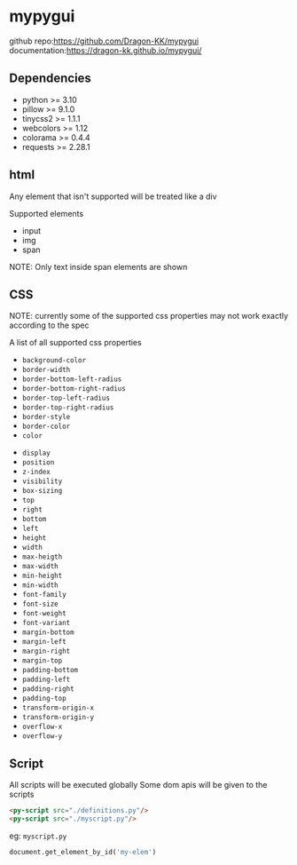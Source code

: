 # mypygui

github repo:<https://github.com/Dragon-KK/mypygui><br>
documentation:<https://dragon-kk.github.io/mypygui/>

## Dependencies

- python >= 3.10
- pillow >= 9.1.0
- tinycss2 >= 1.1.1
- webcolors >= 1.12
- colorama >= 0.4.4
- requests >= 2.28.1

## html

Any element that isn't supported will be treated like a div

Supported elements

- input
- img
- span

NOTE: Only text inside span elements are shown

## CSS

NOTE: currently some of the supported css properties may not work exactly according to the spec

A list of all supported css properties

- `background-color`
- `border-width`
- `border-bottom-left-radius`
- `border-bottom-right-radius`
- `border-top-left-radius`
- `border-top-right-radius`
- `border-style`
- `border-color`
- `color`
<!-- - `opacity` -->
- `display`
- `position`
- `z-index`
- `visibility`
- `box-sizing`
- `top`
- `right`
- `bottom`
- `left`
- `height`
- `width`
- `max-heigth`
- `max-width`
- `min-height`
- `min-width`
- `font-family`
- `font-size`
- `font-weight`
- `font-variant`
- `margin-bottom`
- `margin-left`
- `margin-right`
- `margin-top`
- `padding-bottom`
- `padding-left`
- `padding-right`
- `padding-top`
- `transform-origin-x`
- `transform-origin-y`
- `overflow-x`
- `overflow-y`

## Script

All scripts will be executed globally
Some dom apis will be given to the scripts

```html
<py-script src="./definitions.py"/>
<py-script src="./myscript.py"/>
```

eg: `myscript.py`

```py
document.get_element_by_id('my-elem')
```

